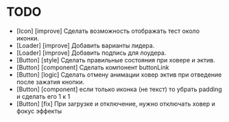# TODO

- [Icon] [improve] Сделать возможность отображать тест около иконки.
- [Loader] [improve] Добавить варианты лидера.
- [Loader] [improve] Добавить подпись для лоудера.
- [Button] [style] Сделать правильные состояния при ховере и эктив.
- [Button] [component] Сделать компонент buttonLink
- [Button] [logic] Сделать отмену анимации ховер эктив при отведение после зажатия кнопки.
- [Button] [component] если только иконка (не текст) то убрать padding и сделать его 1 к 1
- [Button] [fix] При загрузке и отключение, нужно отключать ховер и фокус эффекты
